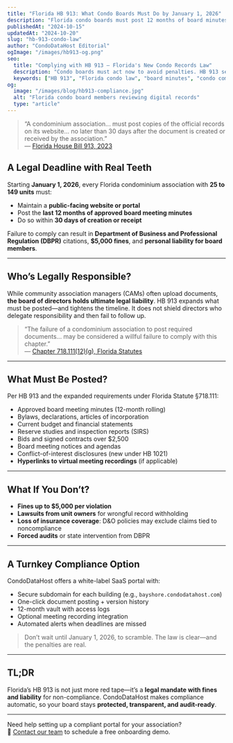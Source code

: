 ```yaml
---
title: "Florida HB 913: What Condo Boards Must Do by January 1, 2026"
description: "Florida condo boards must post 12 months of board minutes online within 30 days, or risk DBPR fines and lawsuits. Learn what HB 913 requires and how to comply."
publishedAt: "2024-10-15"
updatedAt: "2024-10-20"
slug: "hb-913-condo-law"
author: "CondoDataHost Editorial"
ogImage: "/images/hb913-og.png"
seo:
  title: "Complying with HB 913 – Florida's New Condo Records Law"
  description: "Condo boards must act now to avoid penalties. HB 913 sets strict deadlines for online document posting. Here's what you need to know."
  keywords: ["HB 913", "Florida condo law", "board minutes", "condo compliance", "DBPR fines", "COA board legal risk"]
og:
  image: "/images/blog/hb913-compliance.jpg"
  alt: "Florida condo board members reviewing digital records"
  type: "article"
---
```


> “A condominium association... must post copies of the official records on its website... no later than 30 days after the document is created or received by the association.”  
> — [Florida House Bill 913, 2023](https://www.flsenate.gov/Session/Bill/2023/913)

## A Legal Deadline with Real Teeth

Starting **January 1, 2026**, every Florida condominium association with **25 to 149 units** must:

- Maintain a **public-facing website or portal**
- Post the **last 12 months of approved board meeting minutes**
- Do so within **30 days of creation or receipt**

Failure to comply can result in **Department of Business and Professional Regulation (DBPR)** citations, **$5,000 fines**, and **personal liability for board members**.

---

## Who’s Legally Responsible?

While community association managers (CAMs) often upload documents, **the board of directors holds ultimate legal liability**. HB 913 expands what must be posted—and tightens the timeline. It does not shield directors who delegate responsibility and then fail to follow up.

> “The failure of a condominium association to post required documents... may be considered a willful failure to comply with this chapter.”  
> — [Chapter 718.111(12)(g), Florida Statutes](https://www.leg.state.fl.us/statutes/index.cfm?App_mode=Display_Statute&URL=0700-0799/0718/Sections/0718.111.html)

---

## What Must Be Posted?

Per HB 913 and the expanded requirements under Florida Statute §718.111:

- Approved board meeting minutes (12-month rolling)
- Bylaws, declarations, articles of incorporation
- Current budget and financial statements
- Reserve studies and inspection reports (SIRS)
- Bids and signed contracts over $2,500
- Board meeting notices and agendas
- Conflict-of-interest disclosures (new under HB 1021)
- **Hyperlinks to virtual meeting recordings** (if applicable)

---

## What If You Don’t?

- **Fines up to $5,000 per violation**
- **Lawsuits from unit owners** for wrongful record withholding
- **Loss of insurance coverage**: D&O policies may exclude claims tied to noncompliance
- **Forced audits** or state intervention from DBPR

---

## A Turnkey Compliance Option

CondoDataHost offers a white-label SaaS portal with:

- Secure subdomain for each building (e.g., `bayshore.condodatahost.com`)
- One-click document posting + version history
- 12-month vault with access logs
- Optional meeting recording integration
- Automated alerts when deadlines are missed

> Don’t wait until January 1, 2026, to scramble. The law is clear—and the penalties are real.

---

## TL;DR

Florida’s HB 913 is not just more red tape—it’s a **legal mandate with fines and liability** for non-compliance. CondoDataHost makes compliance automatic, so your board stays **protected, transparent, and audit-ready**.

---

Need help setting up a compliant portal for your association?  
📩 [Contact our team](mailto:hello@condodatahost.com) to schedule a free onboarding demo.
